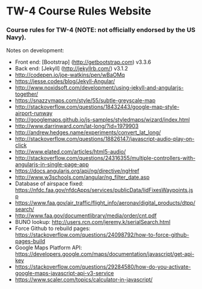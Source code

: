 # TW-4 Course Rules Website
### Course rules for TW-4 (NOTE: not officially endorsed by the US Navy).

Notes on development:
* Front end: [Bootstrap] (http://getbootstrap.com) v3.3.6
* Back end: [Jekyll] (http://jekyllrb.com/) v3.1.2
* http://codepen.io/joe-watkins/pen/wBaOMq
* https://jesse.codes/blog/Jekyll-Angular/
* http://www.noxidsoft.com/development/using-jekyll-and-angularjs-together/
* https://snazzymaps.com/style/55/subtle-greyscale-map
* http://stackoverflow.com/questions/18432443/google-map-style-airport-runway
* http://googlemaps.github.io/js-samples/styledmaps/wizard/index.html
* http://www.darrinward.com/lat-long/?id=1979903
* http://andrew.hedges.name/experiments/convert_lat_long/
* http://stackoverflow.com/questions/18826147/javascript-audio-play-on-click
* http://www.elated.com/articles/html5-audio/
* http://stackoverflow.com/questions/24316355/multiple-controllers-with-angularjs-in-single-page-app
* https://docs.angularjs.org/api/ng/directive/ngHref
* http://www.w3schools.com/angular/ng_filter_date.asp
* Database of airspace fixed: https://nfdc.faa.gov/nfdcApps/services/publicData/lidFixesWaypoints.jsp
* https://www.faa.gov/air_traffic/flight_info/aeronav/digital_products/dtpp/search/
* http://www.faa.gov/documentlibrary/media/order/cnt.pdf
* BUNO lookup: http://users.rcn.com/jeremy.k/serialSearch.html
* Force Github to rebuild pages: https://stackoverflow.com/questions/24098792/how-to-force-github-pages-build
* Google Maps Platform API: https://developers.google.com/maps/documentation/javascript/get-api-key
* https://stackoverflow.com/questions/29284580/how-do-you-activate-google-maps-javascript-api-v3-service
* https://www.scaler.com/topics/calculator-in-javascript/
